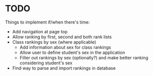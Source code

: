 # TODO

Things to implement if/when there's time:

* Add navigation at page top
* Allow ranking by first, second and both rank lists
* Class rankings by sex (where applicable)
    * Add information about sex for class rankings
    * Allow user to define student's sex in the application
    * Filter out rankings by sex (optionally?) and make better ranking
    considering student's sex
* Find way to parse and import rankings in database
